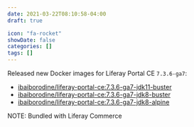 ```yaml
---
date: 2021-03-22T08:10:58-04:00
draft: true

icon: "fa-rocket"
showDate: false
categories: []
tags: []
---
```


Released new Docker images for Liferay Portal CE `7.3.6-ga7`:  
- [ibaiborodine/liferay-portal-ce:7.3.6-ga7-jdk11-buster](https://hub.docker.com/layers/142430659/ibaiborodine/liferay-portal-ce/7.3.6-ga7-jdk11-buster/images/sha256-388ad974c4db8ab6a39ab42b0bfde6ff17ad978c371c7a6db38c71a53e32668a?context=explore)  
- [ibaiborodine/liferay-portal-ce:7.3.6-ga7-jdk8-buster](https://hub.docker.com/layers/142428701/ibaiborodine/liferay-portal-ce/7.3.6-ga7-jdk8-buster/images/sha256-b287a811420092be7337821dca0b189b367778eb56a5fa7b486493b49237c62d?context=explore)  
- [ibaiborodine/liferay-portal-ce:7.3.6-ga7-jdk8-alpine](https://hub.docker.com/layers/142426804/ibaiborodine/liferay-portal-ce/7.3.6-ga7-jdk8-alpine/images/sha256-0f2dea23cec2018a90740fa318962f82ac8afc354e9cf89f8e8e7e62becc91ef?context=explore)

NOTE: Bundled with Liferay Commerce
  